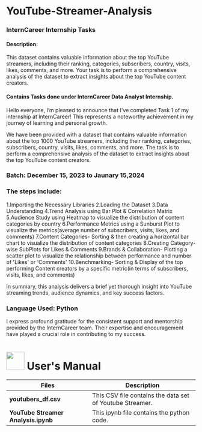 # YouTube-Streamer-Analysis

### InternCareer Internship Tasks ###

#### Description: 
This dataset contains valuable
information about the top YouTube streamers,
including their ranking, categories, subscribers,
country, visits, likes, comments, and more.
Your task is to perform a comprehensive
analysis of the dataset to extract insights
about the top YouTube content creators.

#### Contains Tasks done under InternCareer Data Analyst Internship.

Hello everyone, I’m pleased to announce that I've completed Task 1 of my internship at InternCareer! This represents a noteworthy achievement in my journey of learning and personal growth.

We have been provided with a dataset that contains valuable information about the top 1000 YouTube streamers, including their ranking, categories, subscribers, country, visits, likes, comments, and more. The task is to perform a comprehensive analysis of the dataset to extract insights about the top YouTube content creators.

### Batch:  December 15, 2023 to Jaunary 15,2024

### The steps include:

1.Importing the Necessary Libraries
2.Loading the Dataset
3.Data Understanding
4.Trend Analysis using Bar Plot & Correlation Matrix
5.Audience Study using Heatmap to visualize the distribution of content categories by country
6.Performance Metrics using a Sunburst Plot to visualize the metrics(average number of subscribers, visits, likes, and comments)
7.Content Categories- Sorting & then creating a horizontal bar chart to visualize the distribution of content categories
8.Creating Category-wise SubPlots for Likes & Comments
9.Brands & Collaboration- Plotting a scatter plot to visualize the relationship between performance and number of 'Likes' or 'Comments'
10.Benchmarking- Sorting & Display of the top performing Content creators by a specific metric(in terms of subscribers, visits, likes, and comments)

In summary, this analysis delivers a brief yet thorough insight into YouTube streaming trends, audience dynamics, and key success factors.

### Language Used: Python

I express profound gratitude for the consistent support and mentorship provided by the InternCareer team. Their expertise and encouragement have played a crucial role in contributing to my success.



# <img src="https://user-images.githubusercontent.com/106439762/181935629-b3c47bd3-77fb-4431-a11c-ff8ba0942b63.gif" width="48" height="48"> **User's Manual**

| Files| Description |
| -------------   | ------------- |
| **youtubers_df.csv**  | This CSV file contains the data set of Youtube Streamer.  |
| **YouTube Streamer Analysis.ipynb** | This  ipynb file contains the python code. |
